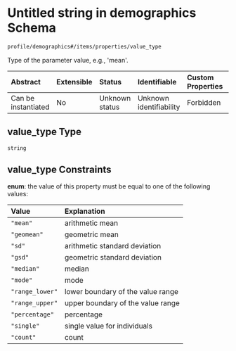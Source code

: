 # Untitled string in demographics Schema

```txt
profile/demographics#/items/properties/value_type
```

Type of the parameter value, e.g., 'mean'.

| Abstract            | Extensible | Status         | Identifiable            | Custom Properties | Additional Properties | Access Restrictions | Defined In                                                                              |
| :------------------ | :--------- | :------------- | :---------------------- | :---------------- | :-------------------- | :------------------ | :-------------------------------------------------------------------------------------- |
| Can be instantiated | No         | Unknown status | Unknown identifiability | Forbidden         | Allowed               | none                | [demographics.schema.json\*](../../out/demographics.schema.json "open original schema") |

## value\_type Type

`string`

## value\_type Constraints

**enum**: the value of this property must be equal to one of the following values:

| Value           | Explanation                       |
| :-------------- | :-------------------------------- |
| `"mean"`        | arithmetic mean                   |
| `"geomean"`     | geometric mean                    |
| `"sd"`          | arithmetic standard deviation     |
| `"gsd"`         | geometric standard deviation      |
| `"median"`      | median                            |
| `"mode"`        | mode                              |
| `"range_lower"` | lower boundary of the value range |
| `"range_upper"` | upper boundary of the value range |
| `"percentage"`  | percentage                        |
| `"single"`      | single value for individuals      |
| `"count"`       | count                             |
